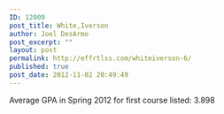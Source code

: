 ```yaml
---
ID: 12009
post_title: White,Iverson
author: Joel DesArmo
post_excerpt: ""
layout: post
permalink: http://effrtlss.com/whiteiverson-6/
published: true
post_date: 2012-11-02 20:49:49
---
```

<p>Average GPA in Spring 2012 for first course listed: 3.898</p>